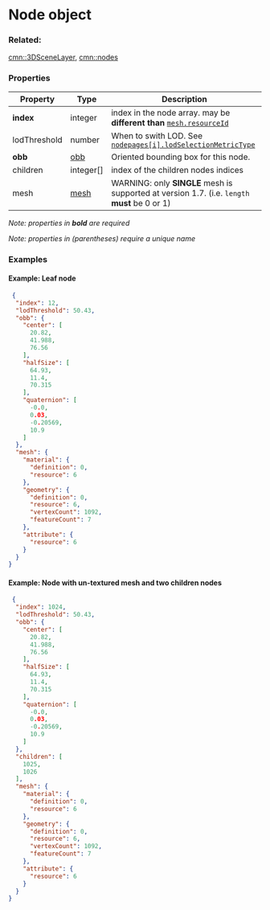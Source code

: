 # Node object



### Related:

[cmn::3DSceneLayer](3DSceneLayer.cmn.md), [cmn::nodes](nodes.cmn.md)
### Properties

| Property | Type | Description |
| --- | --- | --- |
| **index** | integer | index in the node array. may be **different than** [`mesh.resourceId`](mesh.cmn.md) |
| lodThreshold | number | When to swith LOD. See [`nodepages[i].lodSelectionMetricType`](nodepages.cmn.md)  |
| **obb** | [obb](obb.cmn.md) | Oriented bounding box for this node.  |
| children | integer[] | index of the children nodes indices |
| mesh | [mesh](mesh.cmn.md) | WARNING: only **SINGLE** mesh is supported at version 1.7. (i.e. `length` **must** be 0 or 1) |

*Note: properties in **bold** are required*

*Note: properties in (parentheses) require a unique name*

### Examples 

#### Example: Leaf node 

```json
 {
  "index": 12,
  "lodThreshold": 50.43,
  "obb": {
    "center": [
      20.82,
      41.988,
      76.56
    ],
    "halfSize": [
      64.93,
      11.4,
      70.315
    ],
    "quaternion": [
      -0.0,
      0.03,
      -0.20569,
      10.9
    ]
  },
  "mesh": {
    "material": {
      "definition": 0,
      "resource": 6
    },
    "geometry": {
      "definition": 0,
      "resource": 6,
      "vertexCount": 1092,
      "featureCount": 7
    },
    "attribute": {
      "resource": 6
    }
  }
} 
```

#### Example: Node with un-textured mesh and two children nodes 

```json
 {
  "index": 1024,
  "lodThreshold": 50.43,
  "obb": {
    "center": [
      20.82,
      41.988,
      76.56
    ],
    "halfSize": [
      64.93,
      11.4,
      70.315
    ],
    "quaternion": [
      -0.0,
      0.03,
      -0.20569,
      10.9
    ]
  },
  "children": [
    1025,
    1026
  ],
  "mesh": {
    "material": {
      "definition": 0,
      "resource": 6
    },
    "geometry": {
      "definition": 0,
      "resource": 6,
      "vertexCount": 1092,
      "featureCount": 7
    },
    "attribute": {
      "resource": 6
    }
  }
} 
```

